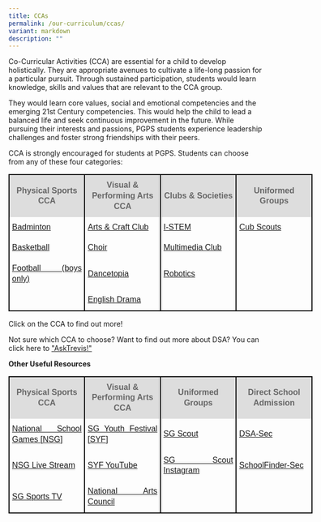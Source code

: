 ```yaml
---
title: CCAs
permalink: /our-curriculum/ccas/
variant: markdown
description: ""
---
```

Co-Curricular Activities (CCA) are essential for a child to develop holistically. They are appropriate avenues to cultivate a life-long passion for a particular pursuit. Through sustained participation, students would learn knowledge, skills and values that are relevant to the CCA group. 

They would learn core values, social and emotional competencies and the emerging 21st Century competencies. This would help the child to lead a balanced life and seek continuous improvement in the future. While pursuing their interests and passions, PGPS students experience leadership challenges and foster strong friendships with their peers.

CCA is strongly encouraged for students at PGPS. Students can choose from any of these four categories:


<table style="width: 600px; border-collapse: collapse;">
	<colgroup><col style="width: 150px"><col style="width: 150px"><col style="width: 150px"><col style="width: 150px"></colgroup>
	<tbody><tr>
		<th style="padding:10px 5px; vertical-align:middle; line-height:1.3; font-size:16px; font-family:Arial; background-color:#DDD; color:#666; border-right: 2px solid #0d0d0d; border-left: 2px solid #0d0d0d; border-top: 2px solid #0d0d0d;">Physical Sports CCA</th>
		<th style="padding:10px 5px; vertical-align:middle; line-height:1.3; font-size:16px; font-family:Arial; background-color:#DDD; color:#666; border-right: 2px solid #0d0d0d; border-left: 2px solid #0d0d0d;border-top: 2px solid #0d0d0d;">Visual &amp; Performing Arts CCA</th>
		<th style="padding:10px 5px; vertical-align:middle; line-height:1.3; font-size:16px; font-family:Arial; background-color:#DDD; color:#666; border-right: 2px solid #0d0d0d; border-left: 2px solid #0d0d0d; border-top: 2px solid #0d0d0d;">Clubs &amp; Societies</th>
		<th style="padding:10px 5px; vertical-align:middle; line-height:1.3; font-size:16px; font-family:Arial; background-color:#DDD; color:#666; border-right: 2px solid #0d0d0d; border-left: 2px solid #0d0d0d;border-top: 2px solid #0d0d0d;">Uniformed Groups</th>
	</tr>
	<tr>
		<td style="padding:10px 5px; vertical-align:middle; line-height:1.3; font-size:16px; font-family:Arial; text-align:justify; border-right: 2px solid #0d0d0d; border-left: 2px solid #0d0d0d; border-bottom: none;"><a href="https://punggolgreenpri.moe.edu.sg/badminton/">Badminton</a></td>
		<td style="padding:10px 5px; vertical-align:middle; line-height:1.3; font-size:16px; font-family:Arial; text-align:justify; border-right: 2px solid #0d0d0d; border-left: 2px solid #0d0d0d;border-bottom: none;"><a href="https://punggolgreenpri.moe.edu.sg/artscraftclub/">Arts &amp; Craft Club</a></td>
		<td style="padding:10px 5px; vertical-align:middle; line-height:1.3; font-size:16px; font-family:Arial; text-align:justify; border-right: 2px solid #0d0d0d; border-left: 2px solid #0d0d0d;border-bottom: none;"><a href="https://punggolgreenpri.moe.edu.sg/istem/">I-STEM</a></td>
		<td style="padding:10px 5px; vertical-align:middle; line-height:1.3; font-size:16px; font-family:Arial; text-align:justify;border-right: 2px solid #0d0d0d; border-left: 2px solid #0d0d0d;border-bottom: none;"><a href="https://punggolgreenpri.moe.edu.sg/marlincubscouts/">Cub Scouts</a></td>
	</tr>
	<tr>
		<td style="padding:10px 5px; vertical-align:middle; line-height:1.3; font-size:16px; font-family:Arial; text-align:justify; border-right: 2px solid #0d0d0d; border-left: 2px solid #0d0d0d;border-bottom: none;"><a href="https://punggolgreenpri.moe.edu.sg/basketball/">Basketball</a></td>
		<td style="padding:10px 5px; vertical-align:middle; line-height:1.3; font-size:16px; font-family:Arial; text-align:justify; border-right: 2px solid #0d0d0d; border-left: 2px solid #0d0d0d;border-bottom: none;"><a href="https://punggolgreenpri.moe.edu.sg/choir/">Choir</a></td>
		<td style="padding:10px 5px; vertical-align:middle; line-height:1.3; font-size:16px; font-family:Arial; text-align:justify; border-right: 2px solid #0d0d0d; border-left: 2px solid #0d0d0d;border-bottom: none;"><a href="https://punggolgreenpri.moe.edu.sg/multimediaclub/">Multimedia Club</a></td>
		<td style="padding:10px 5px; vertical-align:middle; line-height:1.3; font-size:16px; font-family:Arial; text-align:justify;border-bottom: none; border-right: 2px solid #0d0d0d; border-left: 2px solid #0d0d0d;"></td>
	</tr>
	<tr>
		<td style="padding:10px 5px; vertical-align:middle; line-height:1.3; font-size:16px; font-family:Arial; text-align:justify;border-right: 2px solid #0d0d0d; border-left: 2px solid #0d0d0d;border-bottom: none;"><a href="https://punggolgreenpri.moe.edu.sg/football/">Football (boys only)</a></td>
		<td style="padding:10px 5px; vertical-align:middle; line-height:1.3; font-size:16px; font-family:Arial; text-align:justify;; border-right: 2px solid #0d0d0d; border-left: 2px solid #0d0d0d;border-bottom: none;"><a href="https://punggolgreenpri.moe.edu.sg/dancetopia/">Dancetopia</a></td>
		<td style="padding:10px 5px; vertical-align:middle; line-height:1.3; font-size:16px; font-family:Arial; text-align:justify;; border-right: 2px solid #0d0d0d; border-left: 2px solid #0d0d0d;border-bottom: none;"><a href="https://punggolgreenpri.moe.edu.sg/robotics/">Robotics</a></td>
		<td style="padding:10px 5px; vertical-align:middle; line-height:1.3; font-size:16px; font-family:Arial; text-align:justify;border-bottom: none;border-right: 2px solid #0d0d0d; border-left: 2px solid #0d0d0d;"></td>
	</tr>
	<tr>
		<td style="padding:10px 5px; vertical-align:middle; line-height:1.3; font-size:16px; font-family:Arial; text-align:justify;; border-right: 2px solid #0d0d0d; border-left: 2px solid #0d0d0d;border-bottom: 2px solid #0d0d0d;"></td>
		<td style="padding:10px 5px; vertical-align:middle; line-height:1.3; font-size:16px; font-family:Arial; text-align:justify;; border-right: 2px solid #0d0d0d; border-left: 2px solid #0d0d0d;border-bottom: 2px solid #0d0d0d;"><a href="https://punggolgreenpri.moe.edu.sg/english-drama/">English Drama</a></td>
		<td style="padding:10px 5px; vertical-align:middle; line-height:1.3; font-size:16px; font-family:Arial; text-align:justify;; border-right: 2px solid #0d0d0d; border-left: 2px solid #0d0d0d;border-bottom: 2px solid #0d0d0d;"></td>
		<td style="padding:10px 5px; vertical-align:middle; line-height:1.3; font-size:16px; font-family:Arial; text-align:justify;border-bottom: 2px solid #0d0d0d;border-right: 2px solid #0d0d0d; border-left: 2px solid #0d0d0d;"></td>
	</tr>
</tbody></table>
Click on the CCA to find out more!

Not sure which CCA to choose? Want to find out more about DSA? You can click here to <a href="https://sites.google.com/moe.edu.sg/pgps-cca-exp">"AskTrevis!"</a>

<b>Other Useful Resources</b>
 <table style="width: 600px; border-collapse: collapse;">
	<colgroup>
		<col style="width: 150px">
		<col style="width: 150px">
		<col style="width: 150px">
		<col style="width: 150px">
	</colgroup>
	<tbody>
		<tr>
		<th style="padding:10px 5px; vertical-align:middle; line-height:1.3; font-size:16px; font-family:Arial; background-color:#DDD; color:#666; border-right: 2px solid #0d0d0d; border-left: 2px solid #0d0d0d; border-top: 2px solid #0d0d0d;">Physical Sports CCA</th>
		<th style="padding:10px 5px; vertical-align:middle; line-height:1.3; font-size:16px; font-family:Arial; background-color:#DDD; color:#666; border-right: 2px solid #0d0d0d; border-left: 2px solid #0d0d0d;border-top: 2px solid #0d0d0d;">Visual &amp; Performing Arts CCA</th>
		<th style="padding:10px 5px; vertical-align:middle; line-height:1.3; font-size:16px; font-family:Arial; background-color:#DDD; color:#666; border-right: 2px solid #0d0d0d; border-left: 2px solid #0d0d0d; border-top: 2px solid #0d0d0d;">Uniformed Groups</th>
		<th style="padding:10px 5px; vertical-align:middle; line-height:1.3; font-size:16px; font-family:Arial; background-color:#DDD; color:#666; border-right: 2px solid #0d0d0d; border-left: 2px solid #0d0d0d;border-top: 2px solid #0d0d0d;">Direct School Admission</th>
	</tr>
	<tr>
		<td style="padding:10px 5px; vertical-align:middle; line-height:1.3; font-size:16px; font-family:Arial; text-align:justify; border-right: 2px solid #0d0d0d; border-left: 2px solid #0d0d0d; border-bottom: none;"><a href="https://nsg.moe.edu.sg/spssc">National School Games [NSG]</a></td>
		<td style="padding:10px 5px; vertical-align:middle; line-height:1.3; font-size:16px; font-family:Arial; text-align:justify; border-right: 2px solid #0d0d0d; border-left: 2px solid #0d0d0d;border-bottom: none;"><a href="https://www.syf.gov.sg/home">SG Youth Festival [SYF]</a></td>
		<td style="padding:10px 5px; vertical-align:middle; line-height:1.3; font-size:16px; font-family:Arial; text-align:justify; border-right: 2px solid #0d0d0d; border-left: 2px solid #0d0d0d;border-bottom: none;"><a href="https://scout.sg/">SG Scout</a></td>
		<td style="padding:10px 5px; vertical-align:middle; line-height:1.3; font-size:16px; font-family:Arial; text-align:justify;border-right: 2px solid #0d0d0d; border-left: 2px solid #0d0d0d;border-bottom: none;"><a href="https://www.moe.gov.sg/secondary/dsa">DSA-Sec</a></td>
	</tr>
	<tr>
		<td style="padding:10px 5px; vertical-align:middle; line-height:1.3; font-size:16px; font-family:Arial; text-align:justify; border-right: 2px solid #0d0d0d; border-left: 2px solid #0d0d0d;border-bottom: none;"><a href="https://www.activesgcircle.gov.sg/national-school-games-2023">NSG Live Stream</a></td>
		<td style="padding:10px 5px; vertical-align:middle; line-height:1.3; font-size:16px; font-family:Arial; text-align:justify; border-right: 2px solid #0d0d0d; border-left: 2px solid #0d0d0d;border-bottom: none;"><a href="https://www.youtube.com/channel/UCwupEIS0zAQTxa8a0zP-tCw">SYF YouTube</a></td>
		<td style="padding:10px 5px; vertical-align:middle; line-height:1.3; font-size:16px; font-family:Arial; text-align:justify; border-right: 2px solid #0d0d0d; border-left: 2px solid #0d0d0d;border-bottom: none;"><a href="https://www.instagram.com/singaporescouts/">SG Scout Instagram</a></td>
		<td style="padding:10px 5px; vertical-align:middle; line-height:1.3; font-size:16px; font-family:Arial; text-align:justify;border-bottom: none; border-right: 2px solid #0d0d0d; border-left: 2px solid #0d0d0d;border-bottom: none;"><a href="https://www.moe.gov.sg/schoolfinder?journey=Secondary%20school">SchoolFinder-Sec</a></td>
	</tr>
	<tr>
		<td style="padding:10px 5px; vertical-align:middle; line-height:1.3; font-size:16px; font-family:Arial; text-align:justify;border-right: 2px solid #0d0d0d; border-left: 2px solid #0d0d0d;border-bottom: none;border-bottom: 2px solid #0d0d0d;"><a href="https://www.youtube.com/channel/UC22Sr8bNYjAKqxLr-snMGnA">SG Sports TV</a></td>
		<td style="padding:10px 5px; vertical-align:middle; line-height:1.3; font-size:16px; font-family:Arial; text-align:justify;; border-right: 2px solid #0d0d0d; border-left: 2px solid #0d0d0d;border-bottom: none;border-bottom: 2px solid #0d0d0d;"><a href="https://www.nac.gov.sg/">National Arts Council</a></td>
		<td style="padding:10px 5px; vertical-align:middle; line-height:1.3; font-size:16px; font-family:Arial; text-align:justify;; border-right: 2px solid #0d0d0d; border-left: 2px solid #0d0d0d;border-bottom: none;border-bottom: 2px solid #0d0d0d;"></td>
		<td style="padding:10px 5px; vertical-align:middle; line-height:1.3; font-size:16px; font-family:Arial; text-align:justify;border-bottom: none;border-right: 2px solid #0d0d0d; border-left: 2px solid #0d0d0d;border-bottom: 2px solid #0d0d0d;"></td>
	</tr>
</tbody>
</table>